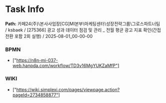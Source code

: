 # Task Info

**Path:** 카페24(주)\본사사업장\[CG]MI본부\마케팅센터\성장전략그룹\그로스파트너팀 / ksbaek / [275366] 광고 성과 데이터 점검 및 관리 _ 전월 평균 광고 지표 확인(간접전환 포함 2회 실행) / 2025-08-01_00-00-00

### BPMN
- ["https://n8n-mi-037-web.hanpda.com/workflow/TD3v16MgYUKZaMfP"]

### WIKI
- ["https://wiki.simplexi.com/pages/viewpage.action?pageId=2734858877"]

